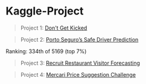 # Kaggle-Project

> Project 1: [Don't Get Kicked](https://www.kaggle.com/c/DontGetKicked)

> Project 2: [Porto Seguro’s Safe Driver Prediction](https://www.kaggle.com/c/porto-seguro-safe-driver-prediction)

Ranking: 334th of 5169 (top 7%)

> Project 3: [Recruit Restaurant Visitor Forecasting](https://www.kaggle.com/c/recruit-restaurant-visitor-forecasting)

> Project 4: [Mercari Price Suggestion Challenge](https://www.kaggle.com/c/mercari-price-suggestion-challenge)

